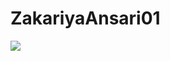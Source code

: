 # ZakariyaAnsari01
<html>
  <head>
    <title>Zakariya. Ansari. 01</title>
  </head>
  <body>
    <img src="https://yt3.googleusercontent.com/lJ4KXi9Wt8DChJ763VSS-N-cgn_BhjQqSCXaeLJh2LqgGct3xmsfJdLUr0sN63WYMHetyakY6CA=s176-c-k-c0x00ffffff-no-rj-mo">
    <a href="https://www.youtube.com/@Zakariyaansari01>Zakariya. Ansari. 01</a>
  </body>
</html>
